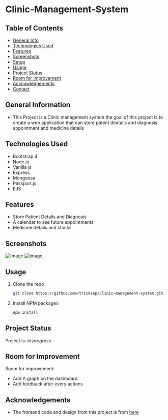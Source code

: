 # Clinic-Management-System
## Table of Contents
* [General Info](#general-information)
* [Technologies Used](#technologies-used)
* [Features](#features)
* [Screenshots](#screenshots)
* [Setup](#setup)
* [Usage](#usage)
* [Project Status](#project-status)
* [Room for Improvement](#room-for-improvement)
* [Acknowledgements](#acknowledgements)
* [Contact](#contact)
<!-- * [License](#license) -->


## General Information
- This Project is a Clinic management system the goal of this project is to create a web application that can store patent deatails and diagnosis appointment and medicine details


## Technologies Used
- Bootstrap 4 
- Node.js
- Vanilla js
- Express
- Mongoose
- Passport.js
- EJS


## Features
- Store Patient Details and Diagnosis 
- A calendar to see future appointments
- Medicine details and stocks


## Screenshots
![image](https://user-images.githubusercontent.com/72460902/122856320-2c0c2980-d349-11eb-90b5-ad0779bbb90c.png)
![image](https://user-images.githubusercontent.com/72460902/122856122-d768ae80-d348-11eb-8d32-699a66e87713.png)

## Usage

1. Clone the repo
   ```sh
   git clone https://github.com/tricksap/Clinic-management-system.git
   ```
2. Install NPM packages
   ```sh
   npm install
   ```
   
## Project Status
Project is: _in progress_ 

## Room for Improvement
Room for improvement:
- Add A graph on the dashboard
- Add feedback after every actions

## Acknowledgements
- The frontend code and design from this project is from [here](https://github.com/StartBootstrap/startbootstrap-sb-admin-2)

